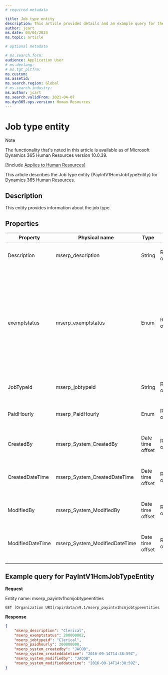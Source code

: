 ```yaml
---
# required metadata

title: Job type entity
description: This article provides details and an example query for the Job type entity in Microsoft Dynamics 365 Human Resources.
author: jcart
ms.date: 04/04/2024
ms.topic: article

# optional metadata

# ms.search.form: 
audience: Application User
# ms.devlang: 
# ms.tgt_pltfrm: 
ms.custom: 
ms.assetid: 
ms.search.region: Global
# ms.search.industry: 
ms.author: jcart
ms.search.validFrom: 2021-04-07
ms.dyn365.ops.version: Human Resources
---
```


# Job type entity

> [!NOTE]
> The functionality that's noted in this article is available as of Microsoft Dynamics 365 Human Resources version 10.0.39.

[!include [Applies to Human Resources](../includes/applies-to-hr.md)]

This article describes the Job type entity (PayIntV1HcmJobTypeEntity) for Dynamics 365 Human Resources.

## Description

This entity provides information about the job type.

## Properties

| Property | Physical name | Type | Use | Description |
|---|---|---|---|---|
| Description | mserp\_description | String | Read-only | The description of the job type. |
| exemptstatus | mserp\_exemptstatus | Enum | Read-only| A value that indicates whether the job type is exempt or not exempt from Fair Labor Standards Act (FLSA) coverage, or that indicates that FLSA doesn't apply to the job type. |
| JobTypeId | mserp\_jobtypeid | String | Read-only | The ID of the job type. |
| PaidHourly | mserp\_PaidHourly | Enum | Read-only | A value that indicates whether the job is paid hourly. |
| CreatedBy | mserp\_System\_CreatedBy | Date time offset | Read-only | Created-by details for the job type. |
| CreatedDateTime | mserp\_System\_CreatedDateTime | Date time offset | Read-only| The date and time when the job type was created. |
| ModifiedBy | mserp\_System\_ModifiedBy | Date time offset | Read-only| Modified-by details for the job type. |
| ModifiedDateTime | mserp\_System\_ModifiedDateTime | Date time offset | Read-only | The data and time when the job type was modified. |

## Example query for PayIntV1HcmJobTypeEntity

**Request**

Entity name: mserp\_payintv1hcmjobtypeentities

```http 
GET [Organization URI]/api/data/v9.1/mserp_payintv1hcmjobtypeentities
```

**Response**

```json
{
    "mserp_description": "Clerical",
    "mserp_exemptstatus": 200000002,
    "mserp_jobtypeid": "Clerical",
    "mserp_paidhourly": 200000000,
    "mserp_system_createdby": "JACOB",
    "mserp_system_createddatetime": "2016-09-14T14:38:59Z",
    "mserp_system_modifiedby": "JACOB",
    "mserp_system_modifieddatetime": "2016-09-14T14:38:59Z",
}
```
